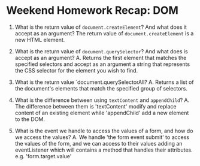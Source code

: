 # Weekend Homework Recap: DOM

1. What is the return value of `document.createElement`? And what does it accept as an argument?
The return value of `document.createElement` is a new HTML element.

2. What is the return value of `document.querySelector`? And what does is accept as an argument?
A. Returns the first element that matches the specified selectors and accept as an argument a string that represents the CSS selector for the element you wish to find.

3. What is the return value `document.querySelectorAll?
A. Returns a list of the document's elements that match the specified group of selectors.

4. What is the difference between using `textContent` and `appendChild`?
A. The difference between them is 'textContent' modify  and replace content of an existing element while 'appendChild' add a new element to the DOM.

5. What is the event we handle to access the values of a form, and how do we access the values?
A. We handle 'the form event submit' to access the values of the form, and we can access to their values adding an eventListener which will contains a method that handles their attributes. e.g. 'form.target.value'
